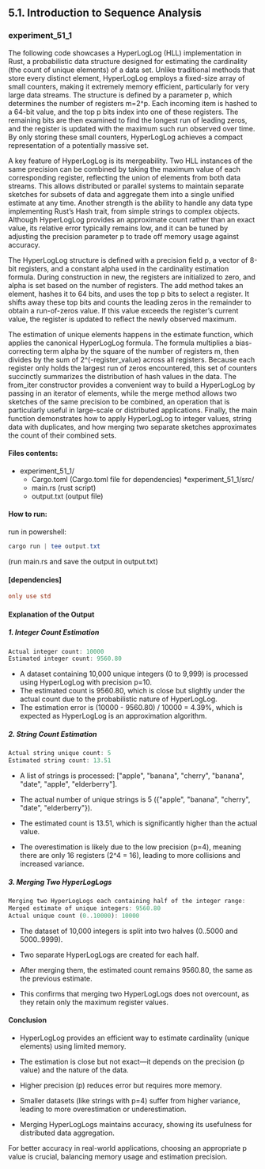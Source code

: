 ## 5.1. Introduction to Sequence Analysis

### experiment_51_1

The following code showcases a HyperLogLog (HLL) implementation in Rust, a probabilistic data structure designed for estimating the cardinality (the count of unique elements) of a data set. Unlike traditional methods that store every distinct element, HyperLogLog employs a fixed-size array of small counters, making it extremely memory efficient, particularly for very large data streams. The structure is defined by a parameter p, which determines the number of registers m=2^p. Each incoming item is hashed to a 64-bit value, and the top p bits index into one of these registers. The remaining bits are then examined to find the longest run of leading zeros, and the register is updated with the maximum such run observed over time. By only storing these small counters, HyperLogLog achieves a compact representation of a potentially massive set.

A key feature of HyperLogLog is its mergeability. Two HLL instances of the same precision can be combined by taking the maximum value of each corresponding register, reflecting the union of elements from both data streams. This allows distributed or parallel systems to maintain separate sketches for subsets of data and aggregate them into a single unified estimate at any time. Another strength is the ability to handle any data type implementing Rust’s Hash trait, from simple strings to complex objects. Although HyperLogLog provides an approximate count rather than an exact value, its relative error typically remains low, and it can be tuned by adjusting the precision parameter p to trade off memory usage against accuracy.

The HyperLogLog structure is defined with a precision field p, a vector of 8-bit registers, and a constant alpha used in the cardinality estimation formula. During construction in new, the registers are initialized to zero, and alpha is set based on the number of registers. The add method takes an element, hashes it to 64 bits, and uses the top p bits to select a register. It shifts away these top bits and counts the leading zeros in the remainder to obtain a run-of-zeros value. If this value exceeds the register’s current value, the register is updated to reflect the newly observed maximum.

The estimation of unique elements happens in the estimate function, which applies the canonical HyperLogLog formula. The formula multiplies a bias-correcting term alpha by the square of the number of registers m, then divides by the sum of 2^(-register_value) across all registers. Because each register only holds the largest run of zeros encountered, this set of counters succinctly summarizes the distribution of hash values in the data. The from_iter constructor provides a convenient way to build a HyperLogLog by passing in an iterator of elements, while the merge method allows two sketches of the same precision to be combined, an operation that is particularly useful in large-scale or distributed applications. Finally, the main function demonstrates how to apply HyperLogLog to integer values, string data with duplicates, and how merging two separate sketches approximates the count of their combined sets.

#### Files contents:
* experiment_51_1/
  * Cargo.toml (Cargo.toml file for dependencies)
*experiment_51_1/src/
  * main.rs (rust script)
  * output.txt (output file)

#### How to run:

run in powershell:

```powershell
cargo run | tee output.txt
```

(run main.rs and save the output in output.txt)
  
#### [dependencies]

```toml
only use std
```

#### Explanation of the Output

##### 1. Integer Count Estimation

```rust
Actual integer count: 10000
Estimated integer count: 9560.80
```

* A dataset containing 10,000 unique integers (0 to 9,999) is processed using HyperLogLog with precision p=10.
* The estimated count is 9560.80, which is close but slightly under the actual count due to the probabilistic nature of HyperLogLog.
* The estimation error is (10000 - 9560.80) / 10000 = 4.39%, which is expected as HyperLogLog is an approximation algorithm.

##### 2. String Count Estimation

```rust
Actual string unique count: 5
Estimated string count: 13.51
```

* A list of strings is processed: ["apple", "banana", "cherry", "banana", "date", "apple", "elderberry"].

* The actual number of unique strings is 5 ({"apple", "banana", "cherry", "date", "elderberry"}).

* The estimated count is 13.51, which is significantly higher than the actual value.

* The overestimation is likely due to the low precision (p=4), meaning there are only 16 registers (2^4 = 16), leading to more collisions and increased variance.

##### 3. Merging Two HyperLogLogs

```rust
Merging two HyperLogLogs each containing half of the integer range:
Merged estimate of unique integers: 9560.80
Actual unique count (0..10000): 10000
```

* The dataset of 10,000 integers is split into two halves (0..5000 and 5000..9999).

* Two separate HyperLogLogs are created for each half.

* After merging them, the estimated count remains 9560.80, the same as the previous estimate.

* This confirms that merging two HyperLogLogs does not overcount, as they retain only the maximum register values.

#### Conclusion

* HyperLogLog provides an efficient way to estimate cardinality (unique elements) using limited memory.

* The estimation is close but not exact—it depends on the precision (p value) and the nature of the data.

* Higher precision (p) reduces error but requires more memory.

* Smaller datasets (like strings with p=4) suffer from higher variance, leading to more overestimation or underestimation.

* Merging HyperLogLogs maintains accuracy, showing its usefulness for distributed data aggregation.

For better accuracy in real-world applications, choosing an appropriate p value is crucial, balancing memory usage and estimation precision.

